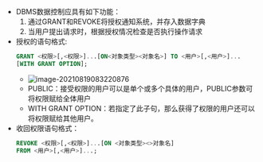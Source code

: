 - DBMS数据控制应具有如下功能：
  1. 通过GRANT和REVOKE将授权通知系统，并存入数据字典
  2. 当用户提出请求时，根据授权情况检查是否执行操作请求
- 授权的语句格式:
  ```sql
  GRANT <权限>[,<权限>]...[ON<对象类型><对象名>] TO <用户>[,<用户>]...
  [WITH GRANT OPTION];
  ```
	- ![image-20210819083220876](https://img.mhugh.net/typora/image-20210819083220876.png)
	- PUBLIC：接受权限的用户可以是单个或多个具体的用户，PUBLIC参数可将权限赋给全体用户
	- WITH GRANT OPTION：若指定了此子句，那么获得了权限的用户还可以将权限赋给其他用户。
- 收回权限语句格式：
  ```sql
  REVOKE <权限>[,<权限>]...[ON <对象类型><>对象名]
  FROM <用户>[,<用户>]...;
  ```